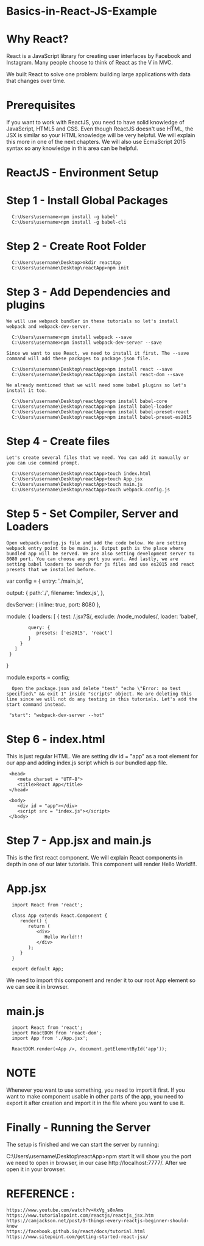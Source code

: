 # Basics-in-React-JS-Example

# Why React?
  React is a JavaScript library for creating user interfaces by Facebook and Instagram. Many people choose to think of React as the V in MVC.

  We built React to solve one problem: building large applications with data that changes over time.

# Prerequisites

   If you want to work with ReactJS, you need to have solid knowledge of JavaScript, HTML5 and CSS. Even though ReactJS doesn't use HTML, the JSX is similar so your HTML knowledge will be very helpful. We will explain this more in one of the next chapters. We will also use EcmaScript 2015 syntax so any knowledge in this area can be helpful.
  
# ReactJS - Environment Setup
  
# Step 1 - Install Global Packages
  
      C:\Users\username>npm install -g babel'
      C:\Users\username>npm install -g babel-cli
      
# Step 2 - Create Root Folder
  
      C:\Users\username\Desktop>mkdir reactApp
      C:\Users\username\Desktop\reactApp>npm init
 
# Step 3 - Add Dependencies and plugins
 
    We will use webpack bundler in these tutorials so let's install webpack and webpack-dev-server.

      C:\Users\username>npm install webpack --save
      C:\Users\username>npm install webpack-dev-server --save
      
    Since we want to use React, we need to install it first. The --save command will add these packages to package.json file.

      C:\Users\username\Desktop\reactApp>npm install react --save
      C:\Users\username\Desktop\reactApp>npm install react-dom --save
      
    We already mentioned that we will need some babel plugins so let's install it too.

      C:\Users\username\Desktop\reactApp>npm install babel-core
      C:\Users\username\Desktop\reactApp>npm install babel-loader
      C:\Users\username\Desktop\reactApp>npm install babel-preset-react
      C:\Users\username\Desktop\reactApp>npm install babel-preset-es2015
 
# Step 4 - Create files
 
    Let's create several files that we need. You can add it manually or you can use command prompt.

      C:\Users\username\Desktop\reactApp>touch index.html
      C:\Users\username\Desktop\reactApp>touch App.jsx
      C:\Users\username\Desktop\reactApp>touch main.js
      C:\Users\username\Desktop\reactApp>touch webpack.config.js
      
# Step 5 - Set Compiler, Server and Loaders
 
    Open webpack-config.js file and add the code below. We are setting webpack entry point to be main.js. Output path is the place where bundled app will be served. We are also setting development server to 8080 port. You can choose any port you want. And lastly, we are setting babel loaders to search for js files and use es2015 and react presets that we installed before.
    
 var config = {
   entry: './main.js',
	
   output: {
      path:'./',
      filename: 'index.js',
   },
	
   devServer: {
      inline: true,
      port: 8080
   },
	
   module: {
      loaders: [
         {
            test: /\.jsx?$/,
            exclude: /node_modules/,
            loader: 'babel',
				
            query: {
               presets: ['es2015', 'react']
            }
         }
       ]
     }
  }

  module.exports = config;
  
      Open the package.json and delete "test" "echo \"Error: no test specified\" && exit 1" inside "scripts" object. We are deleting this line since we will not do any testing in this tutorials. Let's add the start command instead.
 
     "start": "webpack-dev-server --hot"
     
# Step 6 - index.html
  This is just regular HTML. We are setting div id = "app" as a root element for our app and adding index.js script which is our bundled app file.

  <!DOCTYPE html>
  <html lang = "en">

     <head>
        <meta charset = "UTF-8">
        <title>React App</title>
     </head>

     <body>
        <div id = "app"></div>
        <script src = "index.js"></script>
     </body>

  </html>
  
# Step 7 - App.jsx and main.js
  This is the first react component. We will explain React components in depth in one of our later tutorials. This component will render Hello World!!!.

  # App.jsx
      import React from 'react';

      class App extends React.Component {
         render() {
            return (
               <div>
                  Hello World!!!
               </div>
            );
         }
      }

      export default App;
  
  We need to import this component and render it to our root App element so we can see it in browser.
  # main.js
  
      import React from 'react';
      import ReactDOM from 'react-dom';
      import App from './App.jsx';

      ReactDOM.render(<App />, document.getElementById('app'));
      
  # NOTE
  Whenever you want to use something, you need to import it first. If you want to make component usable in other parts of the app, you need to export it after creation and import it in the file where you want to use it.

# Finally  - Running the Server
 
 The setup is finished and we can start the server by running:

  C:\Users\username\Desktop\reactApp>npm start
  It will show you the port we need to open in browser, in our case http://localhost:7777/. After we open it in your browser.
  
# REFERENCE :

    https://www.youtube.com/watch?v=XxVg_s8xAms
    https://www.tutorialspoint.com/reactjs/reactjs_jsx.htm
    https://camjackson.net/post/9-things-every-reactjs-beginner-should-know
    https://facebook.github.io/react/docs/tutorial.html
    https://www.sitepoint.com/getting-started-react-jsx/
